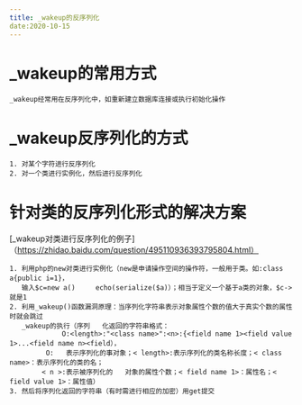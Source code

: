 ```yaml
---
title: _wakeup的反序列化
date:2020-10-15
---
```


# _wakeup的常用方式
```
_wakeup经常用在反序列化中，如重新建立数据库连接或执行初始化操作
```
# _wakeup反序列化的方式
```
1. 对某个字符进行反序列化
2. 对一个类进行实例化，然后进行反序列化
```
# 针对类的反序列化形式的解决方案

[_wakeup对类进行反序列化的例子]（https://zhidao.baidu.com/question/495110936393795804.html）
```
1. 利用php的new对类进行实例化（new是申请操作空间的操作符，一般用于类。如:class a{public i=1}，
   输入$c=new a()     echo(serialize($a)）；相当于定义一个基于a类的对象，$c->就是1
2. 利用_wakeup()函数漏洞原理：当序列化字符串表示对象属性个数的值大于真实个数的属性时就会跳过
   _wakeup的执行（序列   化返回的字符串格式：
             O:<length>:"<class name>":<n>:{<field name 1><field value 1>...<field name n><field），
         O:   表示序列化的事对象；< length>:表示序列化的类名称长度；< class name>：表示序列化的类的名；
        < n >:表示被序列化的   对象的属性个数；< field name 1>：属性名；< field value 1>：属性值）
3. 然后将序列化返回的字符串（有时需进行相应的加密）用get提交
```